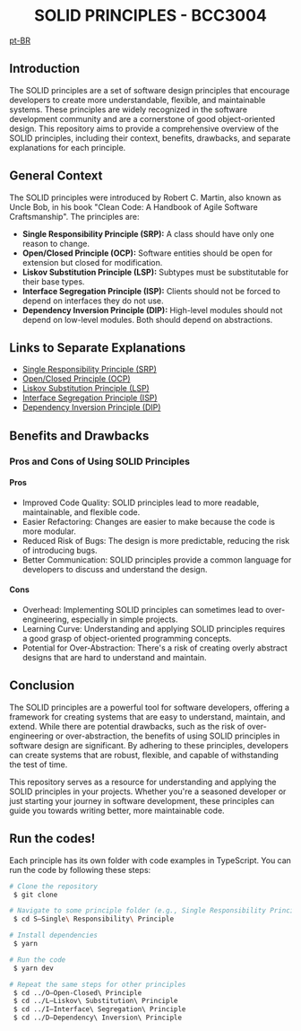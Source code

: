<h1 align="center"> SOLID PRINCIPLES - BCC3004 </h1>

[pt-BR](./README-pt-BR.md)

<h2>Introduction</h2>
<p>The SOLID principles are a set of software design principles that encourage developers to create more understandable, flexible, and maintainable systems. These principles are widely recognized in the software development community and are a cornerstone of good object-oriented design. This repository aims to provide a comprehensive overview of the SOLID principles, including their context, benefits, drawbacks, and separate explanations for each principle.</p>

<h2>General Context</h2>
<p>The SOLID principles were introduced by Robert C. Martin, also known as Uncle Bob, in his book "Clean Code: A Handbook of Agile Software Craftsmanship". The principles are:

<ul>
  <li><b>Single Responsibility Principle (SRP):</b> A class should have only one reason to change.</li>
  <li><b>Open/Closed Principle (OCP):</b> Software entities should be open for extension but closed for modification.</li>
  <li><b>Liskov Substitution Principle (LSP):</b> Subtypes must be substitutable for their base types.</li>
  <li><b>Interface Segregation Principle (ISP):</b> Clients should not be forced to depend on interfaces they do not use.</li>
  <li><b>Dependency Inversion Principle (DIP):</b> High-level modules should not depend on low-level modules. Both should depend on abstractions.</li>
</ul>

<h2>Links to Separate Explanations</h2>
<ul>
  <li><a href="./S—Single Responsiblity Principle/README.md">Single Responsibility Principle (SRP)</a></li>
    <li><a href="./O—Open-Closed Principle/README.md">Open/Closed Principle (OCP)</a></li>
    <li><a href="./L—Liskov Substitution Principle/README.md">Liskov Substitution Principle (LSP)</a></li>
    <li><a href="./I—Interface Segregation Principle/README.md">Interface Segregation Principle (ISP)</a></li>
    <li><a href="./D—Dependency Inversion Principle/README.md">Dependency Inversion Principle (DIP)</a></li>
</ul>

<h2>Benefits and Drawbacks</h2>
<h3>Pros and Cons of Using SOLID Principles</h3>
<h4>Pros</h4>
<ul>
  <li>Improved Code Quality: SOLID principles lead to more readable, maintainable, and flexible code.</li>
  <li>Easier Refactoring: Changes are easier to make because the code is more modular.</li>
  <li>Reduced Risk of Bugs: The design is more predictable, reducing the risk of introducing bugs.</li>
  <li>Better Communication: SOLID principles provide a common language for developers to discuss and understand the design.</li>
</ul>

<h4>Cons</h4>
<ul>
  <li>Overhead: Implementing SOLID principles can sometimes lead to over-engineering, especially in simple projects.</li>
  <li>Learning Curve: Understanding and applying SOLID principles requires a good grasp of object-oriented programming concepts.</li>
  <li>Potential for Over-Abstraction: There's a risk of creating overly abstract designs that are hard to understand and maintain.</li>
</ul>

<h2>Conclusion</h2>
<p>The SOLID principles are a powerful tool for software developers, offering a framework for creating systems that are easy to understand, maintain, and extend. While there are potential drawbacks, such as the risk of over-engineering or over-abstraction, the benefits of using SOLID principles in software design are significant. By adhering to these principles, developers can create systems that are robust, flexible, and capable of withstanding the test of time.</p>

<p>This repository serves as a resource for understanding and applying the SOLID principles in your projects. Whether you're a seasoned developer or just starting your journey in software development, these principles can guide you towards writing better, more maintainable code.</p>

<h2>Run the codes!</h2>
<p>Each principle has its own folder with code examples in TypeScript. You can run the code by following these steps:</p>

```bash
# Clone the repository
 $ git clone

# Navigate to some principle folder (e.g., Single Responsibility Principle)
 $ cd S—Single\ Responsibility\ Principle

# Install dependencies
 $ yarn

# Run the code
 $ yarn dev

# Repeat the same steps for other principles
 $ cd ../O—Open-Closed\ Principle
 $ cd ../L—Liskov\ Substitution\ Principle
 $ cd ../I—Interface\ Segregation\ Principle
 $ cd ../D—Dependency\ Inversion\ Principle
```
